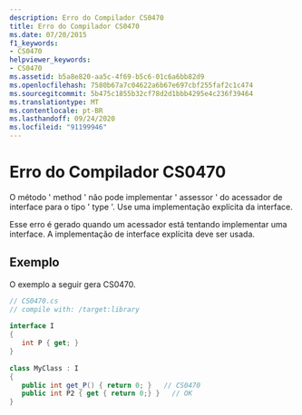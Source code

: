 ```yaml
---
description: Erro do Compilador CS0470
title: Erro do Compilador CS0470
ms.date: 07/20/2015
f1_keywords:
- CS0470
helpviewer_keywords:
- CS0470
ms.assetid: b5a8e820-aa5c-4f69-b5c6-01c6a6bb82d9
ms.openlocfilehash: 7580b67a7c04622a6b67e697cbf255faf2c1c474
ms.sourcegitcommit: 5b475c1855b32cf78d2d1bbb4295e4c236f39464
ms.translationtype: MT
ms.contentlocale: pt-BR
ms.lasthandoff: 09/24/2020
ms.locfileid: "91199946"
---
```

# <a name="compiler-error-cs0470"></a>Erro do Compilador CS0470

O método ' method ' não pode implementar ' assessor ' do acessador de interface para o tipo ' type '. Use uma implementação explícita da interface.  
  
 Esse erro é gerado quando um acessador está tentando implementar uma interface. A implementação de interface explícita deve ser usada.  
  
## <a name="example"></a>Exemplo  

 O exemplo a seguir gera CS0470.  
  
```csharp  
// CS0470.cs  
// compile with: /target:library  
  
interface I  
{  
   int P { get; }  
}  
  
class MyClass : I  
{  
   public int get_P() { return 0; }   // CS0470  
   public int P2 { get { return 0;} }   // OK  
}  
```
